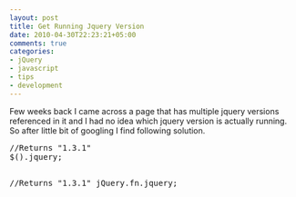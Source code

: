 ```yaml
---
layout: post
title: Get Running Jquery Version
date: 2010-04-30T22:23:21+05:00
comments: true
categories:
- jQuery
- javascript
- tips
- development
---
```


Few weeks back I came across a page that has multiple jquery versions referenced in it and I had no idea which jquery version is actually running. So after little bit of googling I find following solution.
<div>
<pre>//Returns "1.3.1"
$().jquery;

//Returns "1.3.1"
jQuery.fn.jquery;</pre>
</div>

